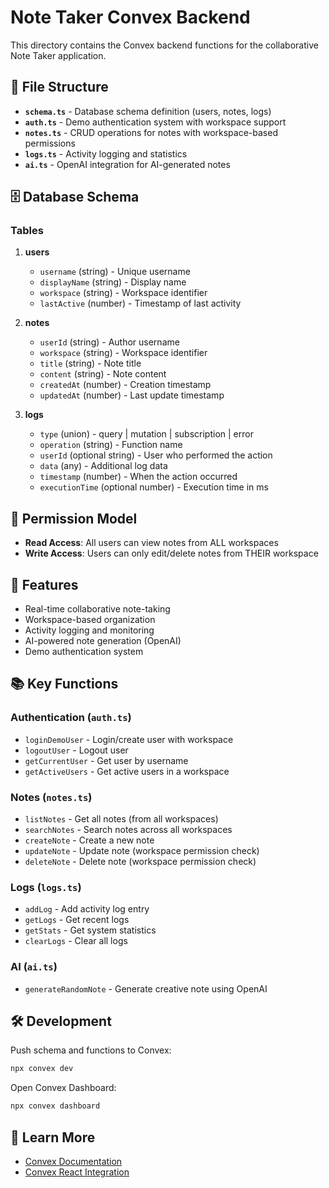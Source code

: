 # Note Taker Convex Backend

This directory contains the Convex backend functions for the collaborative Note Taker application.

## 📁 File Structure

- **`schema.ts`** - Database schema definition (users, notes, logs)
- **`auth.ts`** - Demo authentication system with workspace support
- **`notes.ts`** - CRUD operations for notes with workspace-based permissions
- **`logs.ts`** - Activity logging and statistics
- **`ai.ts`** - OpenAI integration for AI-generated notes

## 🗄️ Database Schema

### Tables

1. **users**
   - `username` (string) - Unique username
   - `displayName` (string) - Display name
   - `workspace` (string) - Workspace identifier
   - `lastActive` (number) - Timestamp of last activity

2. **notes**
   - `userId` (string) - Author username
   - `workspace` (string) - Workspace identifier
   - `title` (string) - Note title
   - `content` (string) - Note content
   - `createdAt` (number) - Creation timestamp
   - `updatedAt` (number) - Last update timestamp

3. **logs**
   - `type` (union) - query | mutation | subscription | error
   - `operation` (string) - Function name
   - `userId` (optional string) - User who performed the action
   - `data` (any) - Additional log data
   - `timestamp` (number) - When the action occurred
   - `executionTime` (optional number) - Execution time in ms

## 🔐 Permission Model

- **Read Access**: All users can view notes from ALL workspaces
- **Write Access**: Users can only edit/delete notes from THEIR workspace

## 🚀 Features

- Real-time collaborative note-taking
- Workspace-based organization
- Activity logging and monitoring
- AI-powered note generation (OpenAI)
- Demo authentication system

## 📚 Key Functions

### Authentication (`auth.ts`)

- `loginDemoUser` - Login/create user with workspace
- `logoutUser` - Logout user
- `getCurrentUser` - Get user by username
- `getActiveUsers` - Get active users in a workspace

### Notes (`notes.ts`)

- `listNotes` - Get all notes (from all workspaces)
- `searchNotes` - Search notes across all workspaces
- `createNote` - Create a new note
- `updateNote` - Update note (workspace permission check)
- `deleteNote` - Delete note (workspace permission check)

### Logs (`logs.ts`)

- `addLog` - Add activity log entry
- `getLogs` - Get recent logs
- `getStats` - Get system statistics
- `clearLogs` - Clear all logs

### AI (`ai.ts`)

- `generateRandomNote` - Generate creative note using OpenAI

## 🛠️ Development

Push schema and functions to Convex:

```bash
npx convex dev
```

Open Convex Dashboard:

```bash
npx convex dashboard
```

## 📖 Learn More

- [Convex Documentation](https://docs.convex.dev)
- [Convex React Integration](https://docs.convex.dev/client/react)
